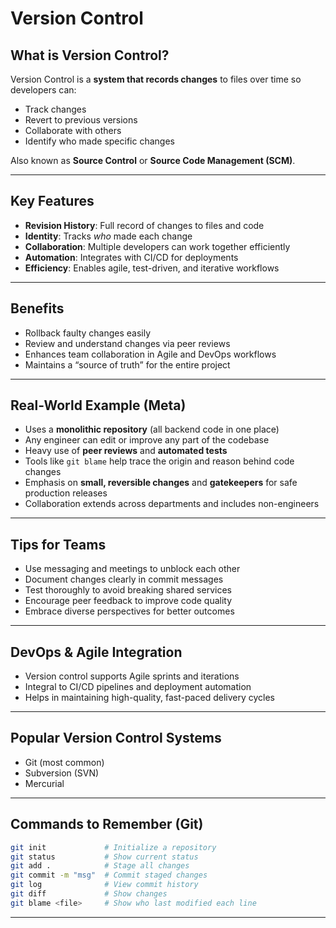 
#  Version Control

##  What is Version Control?
Version Control is a **system that records changes** to files over time so developers can:
- Track changes
- Revert to previous versions
- Collaborate with others
- Identify who made specific changes

Also known as **Source Control** or **Source Code Management (SCM)**.

---

##  Key Features
- **Revision History**: Full record of changes to files and code
- **Identity**: Tracks *who* made each change
- **Collaboration**: Multiple developers can work together efficiently
- **Automation**: Integrates with CI/CD for deployments
- **Efficiency**: Enables agile, test-driven, and iterative workflows

---

##  Benefits
- Rollback faulty changes easily
- Review and understand changes via peer reviews
- Enhances team collaboration in Agile and DevOps workflows
- Maintains a “source of truth” for the entire project

---

##  Real-World Example (Meta)
- Uses a **monolithic repository** (all backend code in one place)
- Any engineer can edit or improve any part of the codebase
- Heavy use of **peer reviews** and **automated tests**
- Tools like `git blame` help trace the origin and reason behind code changes
- Emphasis on **small, reversible changes** and **gatekeepers** for safe production releases
- Collaboration extends across departments and includes non-engineers

---

##  Tips for Teams
- Use messaging and meetings to unblock each other
- Document changes clearly in commit messages
- Test thoroughly to avoid breaking shared services
- Encourage peer feedback to improve code quality
- Embrace diverse perspectives for better outcomes

---

##  DevOps & Agile Integration
- Version control supports Agile sprints and iterations
- Integral to CI/CD pipelines and deployment automation
- Helps in maintaining high-quality, fast-paced delivery cycles

---

##  Popular Version Control Systems
- Git (most common)
- Subversion (SVN)
- Mercurial

---

##  Commands to Remember (Git)
```bash
git init             # Initialize a repository
git status           # Show current status
git add .            # Stage all changes
git commit -m "msg"  # Commit staged changes
git log              # View commit history
git diff             # Show changes
git blame <file>     # Show who last modified each line
```

---

